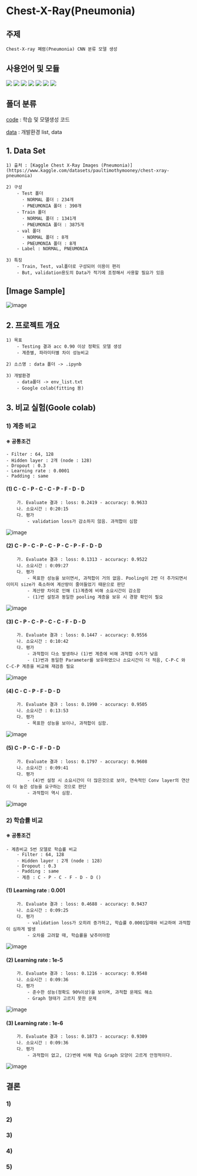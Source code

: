 # Chest-X-Ray(Pneumonia)

## 주제 
    Chest-X-ray 폐렴(Pneumonia) CNN 분류 모델 생성

## 사용언어 및 모듈
<a href="https://www.python.org/" target="_blank"><img src="https://img.shields.io/badge/Python-3776AB?style=flat&logo=python&logoColor=white"/></a>
<a href="https://jupyter.org/" target="_blank"><img src="https://img.shields.io/badge/Jupyter-F37626?style=flat&logo=jupyter&logoColor=white"/></a>
<a href="https://www.tensorflow.org/?hl=ko" target="_blank"><img src="https://img.shields.io/badge/Tensorflow-FF6F00?style=flat&logo=tensorflow&logoColor=white"/></a>
<a href="https://keras.io/" target="_blank"><img src="https://img.shields.io/badge/Keras-D00000?style=flat&logo=keras&logoColor=white"/></a>
<a href="https://scikit-learn.org/stable/index.html" target="_blank"><img src="https://img.shields.io/badge/Scikitlearn-F7931E?style=flat&logo=Scikitlearn&logoColor=white"/></a>
<a href="https://numpy.org/" target="_blank"><img src="https://img.shields.io/badge/Numpy-013243?style=flat&logo=numpy&logoColor=white"/></a>
<a href="https://pandas.pydata.org/" target="_blank"><img src="https://img.shields.io/badge/Pandas-150458?style=flat&logo=pandas&logoColor=white"/></a>

## 폴더 분류
[code](https://github.com/Decoyer-71/Chest-X-Ray-Pneumonia-/tree/master/code) : 학습 및 모델생성 코드

[data](https://github.com/Decoyer-71/Chest-X-Ray-Pneumonia-/tree/master/data) : 개발환경 list, data


## 1. Data Set
    1) 출처 : [Kaggle Chest X-Ray Images (Pneumonia)](https://www.kaggle.com/datasets/paultimothymooney/chest-xray-pneumonia)
    
    2) 구성
        - Test 폴더 
          · NORMAL 폴더 : 234개
          · PNEUMONIA 폴더 : 390개
        - Train 폴더 
          · NORMAL 폴더 : 1341개
          · PNEUMONIA 폴더 : 3875개
        - val 폴더 
          · NORMAL 폴더 : 8개
          · PNEUMONIA 폴더 : 8개
        - Label : NORMAL, PNEUMONIA
       
    3) 특징 
        - Train, Test, val폴더로 구성되어 이용이 편리
        - But, validation용도의 Data가 적기에 조정해서 사용할 필요가 있음

## [Image Sample]
![image](https://github.com/Decoyer-71/Chest-X-Ray-Pneumonia-/assets/127948197/486f53c9-6c45-4e8e-b907-40d0b596cefe)

## 2. 프로젝트 개요
    1) 목표 
        - Testing 결과 acc 0.90 이상 정확도 모델 생성
        - 계층별, 파라미터별 차이 성능비교
        
    2) 소스명 : data 폴더 -> .ipynb
    
    3) 개발환경 
        - data폴더 -> env_list.txt
        - Google colab(fitting 용)
        
## 3. 비교 실험(Goole colab)
### 1) 계층 비교
#### ※ 공통조건
    - Filter : 64, 128
    - Hidden layer : 2개 (node : 128)
    - Dropout : 0.3
    - Learning rate : 0.0001
    - Padding : same
            
#### (1) C - C - P - C - C - P - F - D - D
        가. Evaluate 결과 : loss: 0.2419 - accuracy: 0.9633
        나. 소요시간 : 0:20:15
        다. 평가 
            - validation loss가 감소하지 않음. 과적합이 심함
![image](https://github.com/Decoyer-71/Chest-X-Ray-Pneumonia-/assets/127948197/dc81395e-bafb-466a-90ed-216e0d9c0158)


#### (2) C - P - C - P - C - P - C - P - F - D - D
        가. Evaluate 결과 : loss: 0.1313 - accuracy: 0.9522
        나. 소요시간 : 0:09:27
        다. 평가 
            - 목표한 성능을 보이면서, 과적합이 거의 없음. Pooling이 2번 더 추가되면서 이미지 size가 축소하여 계산량이 줄어들었기 때문으로 판단
            - 계산량 차이로 인해 (1)계층에 비해 소요시간이 감소함
            - (1)번 설정과 동일한 pooling 계층을 보유 시 경향 확인이 필요
![image](https://github.com/Decoyer-71/Chest-X-Ray-Pneumonia-/assets/127948197/5f8e44f0-1f05-4bb7-bd39-e6555b6f0a47)

#### (3) C - P - C - P - C - C - F - D - D
        가. Evaluate 결과 : loss: 0.1447 - accuracy: 0.9556
        나. 소요시간 : 0:10:42
        다. 평가 
            - 과적합이 다소 발생하나 (1)번 계층에 비해 과적합 수치가 낮음
            - (1)번과 동일한 Parameter를 보유하였으나 소요시간이 더 적음, C-P-C 와 C-C-P 계층을 비교해 재검증 필요
![image](https://github.com/Decoyer-71/Chest-X-Ray-Pneumonia-/assets/127948197/ba7fabf0-3252-4200-a766-d893869f5f68)

#### (4) C - C - P - F - D - D
        가. Evaluate 결과 : loss: 0.1990 - accuracy: 0.9505
        나. 소요시간 : 0:13:53
        다. 평가 
            - 목표한 성능을 보이나, 과적합이 심함.
![image](https://github.com/Decoyer-71/Chest-X-Ray-Pneumonia-/assets/127948197/7a82ba84-6e4f-443d-b936-7d47daf9e5b5)



#### (5) C - P - C - F - D - D
        가. Evaluate 결과 : loss: 0.1797 - accuracy: 0.9608
        나. 소요시간 : 0:09:41
        다. 평가 
            - (4)번 설정 시 소요시간이 더 많은것으로 보아, 연속적인 Conv layer의 연산이 더 높은 성능을 요구하는 것으로 판단  
            - 과적합이 역시 심함.
![image](https://github.com/Decoyer-71/Chest-X-Ray-Pneumonia-/assets/127948197/245f18be-f654-494f-ba81-a1c78b6d28c8)



### 2) 학습률 비교
#### ※ 공통조건
    - 계층비교 5번 모델로 학습률 비교
        · Filter : 64, 128
        · Hidden layer : 2개 (node : 128)
        · Dropout : 0.3
        · Padding : same
        · 계층 : C - P - C - F - D - D ()
    
#### (1) Learning rate : 0.001
        가. Evaluate 결과 : loss: 0.4688 - accuracy: 0.9437
        나. 소요시간 : 0:09:25
        다. 평가 
            - validation loss가 오히려 증가하고, 학습률 0.0001일때와 비교하여 과적합이 심하게 발생
            - 오차를 고려할 때, 학습률을 낮추어야함
![image](https://github.com/Decoyer-71/Chest-X-Ray-Pneumonia-/assets/127948197/20c800ef-566b-4761-ae4d-b71259852f42)

#### (2) Learning rate : 1e-5
        가. Evaluate 결과 : loss: 0.1216 - accuracy: 0.9548
        나. 소요시간 : 0:09:36
        다. 평가 
            - 준수한 성능(정확도 90%이상)을 보이며, 과적합 문제도 해소
            - Graph 형태가 고르지 못한 문제
![image](https://github.com/Decoyer-71/Chest-X-Ray-Pneumonia-/assets/127948197/b69ec4d7-a148-46ce-82a5-335d5b4bb6d7)

#### (3) Learning rate : 1e-6
        가. Evaluate 결과 : loss: 0.1873 - accuracy: 0.9309
        나. 소요시간 : 0:09:36
        다. 평가 
            - 과적합이 없고, (2)번에 비해 학습 Graph 모양이 고르게 안정적이다.
![image](https://github.com/Decoyer-71/Chest-X-Ray-Pneumonia-/assets/127948197/cd41a404-77c5-44b0-9db0-4a132f07c4f7)



## 결론
### 1) 
### 2) 
### 3) 
### 4) 
### 5) 
    



  
